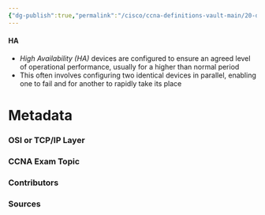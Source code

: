 ```yaml
---
{"dg-publish":true,"permalink":"/cisco/ccna-definitions-vault-main/20-definitions/high-availability/","tags":["defs_ccna"]}
---
```


#### HA
- *High Availability (HA)* devices are configured to ensure an agreed level of operational performance, usually for a higher than normal period
- This often involves configuring two identical devices in parallel, enabling one to fail and for another to rapidly take its place




# Metadata
### OSI or TCP/IP Layer

### CCNA Exam Topic

### Contributors

### Sources


